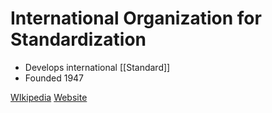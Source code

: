 # International Organization for Standardization

- Develops international [[Standard]]
- Founded 1947

[WIkipedia](https://en.wikipedia.org/wiki/International_Organization_for_Standardization)
[Website](https://www.iso.org/home.html)